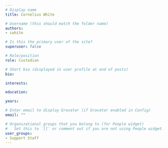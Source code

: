 ```yaml
---
# Display name
title: Cornelius White

# Username (this should match the folder name)
authors:
- cwhite

# Is this the primary user of the site?
superuser: false

# Role/position
role: Custodian

# Short bio (displayed in user profile at end of posts)
bio:

interests:

education:

years:

# Enter email to display Gravatar (if Gravatar enabled in Config)
email: ""

# Organizational groups that you belong to (for People widget)
#   Set this to `[]` or comment out if you are not using People widget.
user_groups:
- Support Staff
---
```


